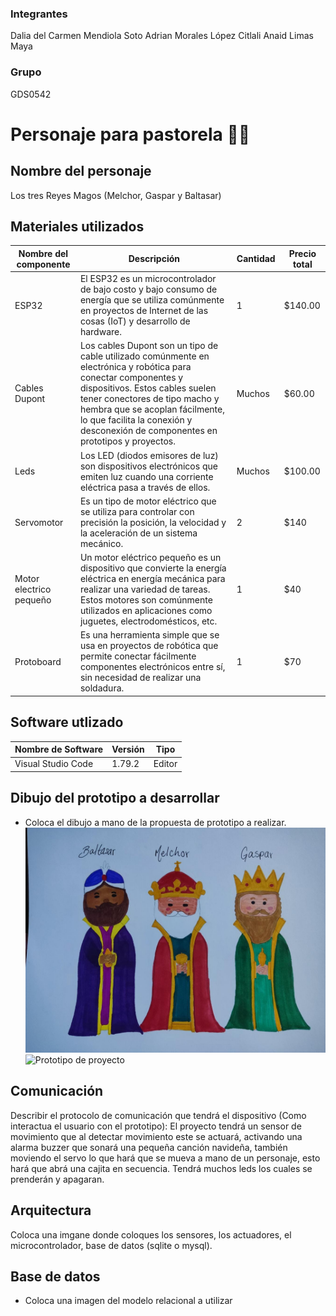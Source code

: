 ### Integrantes
Dalia del Carmen Mendiola Soto
Adrian Morales López
Citlali Anaid Limas Maya
### Grupo
GDS0542

# Personaje para pastorela 💫🌟

## Nombre del personaje
Los tres Reyes Magos (Melchor, Gaspar y Baltasar)

## Materiales utilizados
| Nombre del componente | Descripción | Cantidad | Precio total |
|-|-|-|-|
|ESP32|El ESP32 es un microcontrolador de bajo costo y bajo consumo de energía que se utiliza comúnmente en proyectos de Internet de las cosas (IoT) y desarrollo de hardware.|1|$140.00|
|Cables Dupont|Los cables Dupont son un tipo de cable utilizado comúnmente en electrónica y robótica para conectar componentes y dispositivos. Estos cables suelen tener conectores de tipo macho y hembra que se acoplan fácilmente, lo que facilita la conexión y desconexión de componentes en prototipos y proyectos.|Muchos|$60.00|
|Leds|Los LED (diodos emisores de luz) son dispositivos electrónicos que emiten luz cuando una corriente eléctrica pasa a través de ellos.|Muchos|$100.00|
|Servomotor |Es un tipo de motor eléctrico que se utiliza para controlar con precisión la posición, la velocidad y la aceleración de un sistema mecánico.  | 2 | $140|
|Motor electrico pequeño|Un motor eléctrico pequeño es un dispositivo que convierte la energía eléctrica en energía mecánica para realizar una variedad de tareas. Estos motores son comúnmente utilizados en aplicaciones como juguetes, electrodomésticos, etc. | 1 | $40 |
|Protoboard |Es una herramienta simple que se usa en proyectos de robótica que permite conectar fácilmente componentes electrónicos entre sí, sin necesidad de realizar una soldadura. | 1 | $70 |


## Software utlizado 
| Nombre de Software | Versión | Tipo |
|-|-|-|
|Visual Studio Code| 1.79.2 | Editor |

## Dibujo del prototipo a desarrollar 
- Coloca el dibujo a mano de la propuesta de prototipo a realizar.
![Dibujo resyes magos](https://github.com/dalisoto/Personaje/blob/main/Dibujo%20reyes%20magos.jpg?raw=true)
![Prototipo de proyecto](https://github.com/dalisoto/Personaje/assets/139840896/694815de-58d4-4101-8534-eb34bfeb3dda)


## Comunicación 
Describir el protocolo de comunicación que tendrá el dispositivo (Como interactua el usuario con el prototipo):
El proyecto tendrá un sensor de movimiento que al detectar movimiento este se actuará, activando una alarma buzzer que sonará una pequeña canción navideña, también moviendo el servo lo que hará que se mueva a mano de un personaje, esto hará que abrá una cajita en secuencia. Tendrá muchos leds los cuales se prenderán y apagaran. 

## Arquitectura 
Coloca una imgane donde coloques los sensores, los actuadores, el microcontrolador, base de datos (sqlite o mysql). 

## Base de datos
- Coloca una imagen del modelo relacional a utilizar 
##
